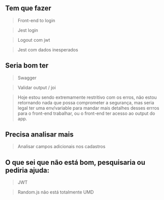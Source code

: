 ## Tem que fazer

> Front-end to login

> Jest login

> Logout com jwt

> Jest com dados inesperados


## Seria bom ter

> Swagger

> Validar output / joi

> Hoje estou sendo extremamente restritivo com os erros, não estou retornando nada que possa comprometer a segurança, mas seria legal ter uma env/variable para mandar
mais detalhes desses errros para o front-end trabalhar, ou o front-end ter acesso ao
output do app.

## Precisa analisar mais

> Analisar campos adicionais nos cadastros 


## O que sei que não está bom, pesquisaria ou pediria ajuda:  

> JWT

> Random.js não está totalmente UMD
